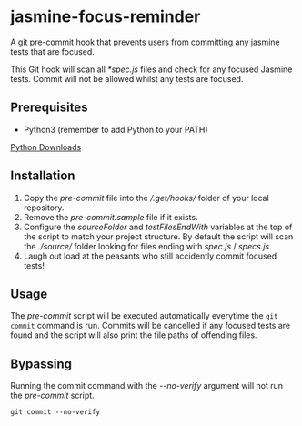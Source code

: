 # jasmine-focus-reminder
A git pre-commit hook that prevents users from committing any jasmine tests that are focused.

This Git hook will scan all *\*spec.js* files and check for any focused Jasmine tests. Commit will not be allowed whilst any tests are focused.

## Prerequisites
- Python3 (remember to add Python to your PATH)

[Python Downloads](https://www.python.org/downloads/)

## Installation
1. Copy the *pre-commit* file into the */.get/hooks/* folder of your local repository.
2. Remove the *pre-commit.sample* file if it exists.
3. Configure the *sourceFolder* and *testFilesEndWith* variables at the top of the script to match your project structure.
   By default the script will scan the *./source/* folder looking for files ending with *spec.js* / *specs.js*
4. Laugh out load at the peasants who still accidently commit focused tests!

## Usage
The *pre-commit* script will be executed automatically everytime the ```git commit``` command is run. Commits will be cancelled if any focused tests are found and the script will also print the file paths of offending files.

## Bypassing
Running the commit command with the *--no-verify* argument will not run the *pre-commit* script.
```
git commit --no-verify
```
